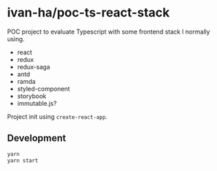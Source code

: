 # ivan-ha/poc-ts-react-stack

POC project to evaluate Typescript with some frontend stack I normally using.

- react
- redux
- redux-saga
- antd
- ramda
- styled-component
- storybook
- immutable.js?

Project init using `create-react-app`.

## Development

```sh
yarn
yarn start
```
